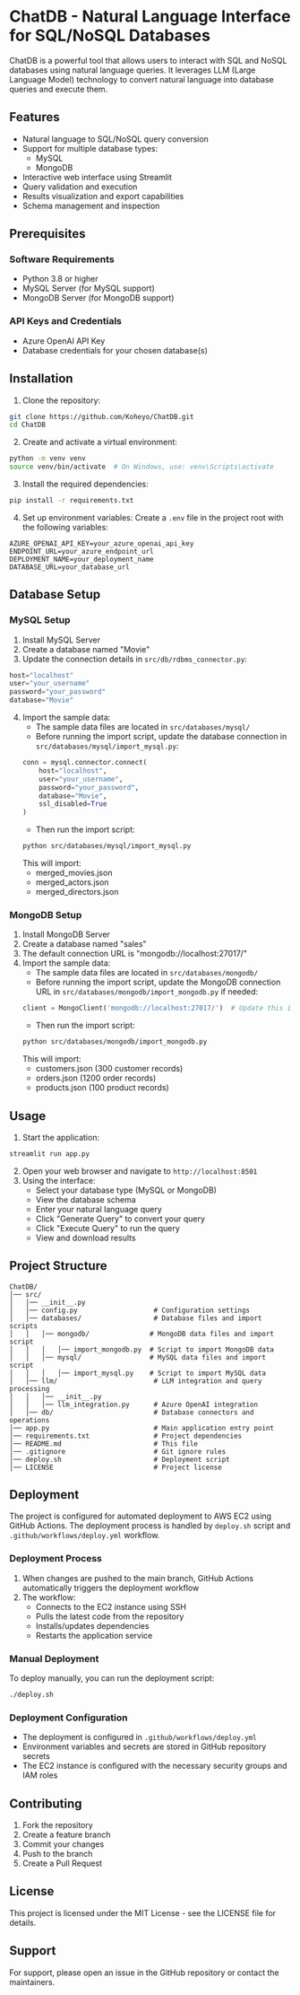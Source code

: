 # ChatDB - Natural Language Interface for SQL/NoSQL Databases
ChatDB is a powerful tool that allows users to interact with SQL and NoSQL databases using natural language queries. It leverages LLM (Large Language Model) technology to convert natural language into database queries and execute them.

## Features
- Natural language to SQL/NoSQL query conversion
- Support for multiple database types:
  - MySQL
  - MongoDB
- Interactive web interface using Streamlit
- Query validation and execution
- Results visualization and export capabilities
- Schema management and inspection

## Prerequisites
### Software Requirements
- Python 3.8 or higher
- MySQL Server (for MySQL support)
- MongoDB Server (for MongoDB support)

### API Keys and Credentials
- Azure OpenAI API Key
- Database credentials for your chosen database(s)

## Installation
1. Clone the repository:
```bash
git clone https://github.com/Koheyo/ChatDB.git
cd ChatDB
```
2. Create and activate a virtual environment:
```bash
python -m venv venv
source venv/bin/activate  # On Windows, use: venv\Scripts\activate
```
3. Install the required dependencies:
```bash
pip install -r requirements.txt
```
4. Set up environment variables:
Create a `.env` file in the project root with the following variables:
```
AZURE_OPENAI_API_KEY=your_azure_openai_api_key
ENDPOINT_URL=your_azure_endpoint_url
DEPLOYMENT_NAME=your_deployment_name
DATABASE_URL=your_database_url
```

## Database Setup
### MySQL Setup
1. Install MySQL Server
2. Create a database named "Movie"
3. Update the connection details in `src/db/rdbms_connector.py`:
```python
host="localhost"
user="your_username"
password="your_password"
database="Movie"
```
4. Import the sample data:
   - The sample data files are located in `src/databases/mysql/`
   - Before running the import script, update the database connection in `src/databases/mysql/import_mysql.py`:
   ```python
   conn = mysql.connector.connect(
       host="localhost",
       user="your_username",
       password="your_password",
       database="Movie",
       ssl_disabled=True
   )
   ```
   - Then run the import script:
   ```bash
   python src/databases/mysql/import_mysql.py
   ```
   This will import:
   - merged_movies.json
   - merged_actors.json
   - merged_directors.json

### MongoDB Setup
1. Install MongoDB Server
2. Create a database named "sales"
3. The default connection URL is "mongodb://localhost:27017/"
4. Import the sample data:
   - The sample data files are located in `src/databases/mongodb/`
   - Before running the import script, update the MongoDB connection URL in `src/databases/mongodb/import_mongodb.py` if needed:
   ```python
   client = MongoClient('mongodb://localhost:27017/')  # Update this if your MongoDB is not running locally
   ```
   - Then run the import script:
   ```bash
   python src/databases/mongodb/import_mongodb.py
   ```
   This will import:
   - customers.json (300 customer records)
   - orders.json (1200 order records)
   - products.json (100 product records)

## Usage

1. Start the application:
```bash
streamlit run app.py
```
2. Open your web browser and navigate to `http://localhost:8501`
3. Using the interface:
   - Select your database type (MySQL or MongoDB)
   - View the database schema
   - Enter your natural language query
   - Click "Generate Query" to convert your query
   - Click "Execute Query" to run the query
   - View and download results

## Project Structure

```
ChatDB/
│── src/
│   │── __init__.py
│   │── config.py                   # Configuration settings
│   │── databases/                  # Database files and import scripts
│   │   │── mongodb/               # MongoDB data files and import script
│   │   │   │── import_mongodb.py  # Script to import MongoDB data
│   │   │── mysql/                 # MySQL data files and import script
│   │   │   │── import_mysql.py    # Script to import MySQL data
│   │── llm/                        # LLM integration and query processing
│   │   │── __init__.py
│   │   │── llm_integration.py      # Azure OpenAI integration
│   │── db/                         # Database connectors and operations
│── app.py                          # Main application entry point
│── requirements.txt                # Project dependencies
│── README.md                       # This file
│── .gitignore                      # Git ignore rules
│── deploy.sh                       # Deployment script
│── LICENSE                         # Project license
```


## Deployment

The project is configured for automated deployment to AWS EC2 using GitHub Actions. The deployment process is handled by `deploy.sh` script and `.github/workflows/deploy.yml` workflow.

### Deployment Process
1. When changes are pushed to the main branch, GitHub Actions automatically triggers the deployment workflow
2. The workflow:
   - Connects to the EC2 instance using SSH
   - Pulls the latest code from the repository
   - Installs/updates dependencies
   - Restarts the application service

### Manual Deployment
To deploy manually, you can run the deployment script:
```bash
./deploy.sh
```

### Deployment Configuration
- The deployment is configured in `.github/workflows/deploy.yml`
- Environment variables and secrets are stored in GitHub repository secrets
- The EC2 instance is configured with the necessary security groups and IAM roles

## Contributing

1. Fork the repository
2. Create a feature branch
3. Commit your changes
4. Push to the branch
5. Create a Pull Request

## License

This project is licensed under the MIT License - see the LICENSE file for details.

## Support

For support, please open an issue in the GitHub repository or contact the maintainers.



